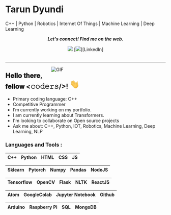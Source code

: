 # Tarun Dyundi

C++ | Python | Robotics | Internet Of Things | Machine Learning | Deep Learning 

<p align="center">
  <b><i>Let's connect! Find me on the web.</i></b>
<div style = "text-align: center">
<a href="mailto:tarundyundi2000@gmail.com" style="text-decoration:none"><img height="30" src = "https://img.shields.io/badge/gmail-c14438?&style=for-the-badge&logo=gmail&logoColor=white"></a>
[<img height="30" src="https://img.shields.io/badge/linkedin-blue.svg?&style=for-the-badge&logo=linkedin&logoColor=white" />][LinkedIn]
 </div>
<br />
<hr />

<img align="right" alt="GIF" src="https://github.com/tacklesta/tacklesta/blob/main/gif.gif" width="360"/>

<h2> 𝐇𝐞𝐥𝐥𝐨 𝐭𝐡𝐞𝐫𝐞, 𝐟𝐞𝐥𝐥𝐨𝐰 <𝚌𝚘𝚍𝚎𝚛𝚜/>! <img src="https://raw.githubusercontent.com/ABSphreak/ABSphreak/master/gifs/Hi.gif" width="30px"></h2>

* Primary coding language: C++
* Competitive Programmer
* I’m currently working on my portfolio.
* I am currently learning about Transformers.
* I'm looking to collaborate on Open source projects
* Ask me about: C++, Python, IOT, Robotics, Machine Learning, Deep Learning, NLP 

### Languages and Tools :


| C++ | Python | HTML | CSS | JS |
| :---: | :---: | :---: | :---: | :---: |

| Sklearn| Pytorch | Numpy | Pandas | NodeJS |
| :---: | :---: | :---: | :---: | :---: |

Tensorflow | OpenCV | Flask | NLTK | ReactJS |
| :---: | :---: | :---: | :---: | :---: |

| Atom | GoogleColab | Jupyter Notebook | Github |
| :---: | :---: | :---: | :---: |

Arduino | Raspberry Pi | SQL | MongoDB |
| :---: | :---: | :---: | :---: |

<!-- [![Top Langs](https://github-readme-stats.vercel.app/api/top-langs/?username=tacklesta&layout=compact&show_icons=true&theme=dark)](https://github.com/tacklesta/github-readme-stats) -->
[gmail]: https://gmail.com
[linkedin]: https://www.linkedin.com/in/tarun-dyundi-801a80178
